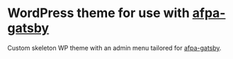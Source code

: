 # WordPress theme for use with [afpa-gatsby](https://github.com/avinoamsn/afpa-gatsby)

Custom skeleton WP theme with an admin menu tailored for [afpa-gatsby](https://github.com/avinoamsn/afpa-gatsby).
